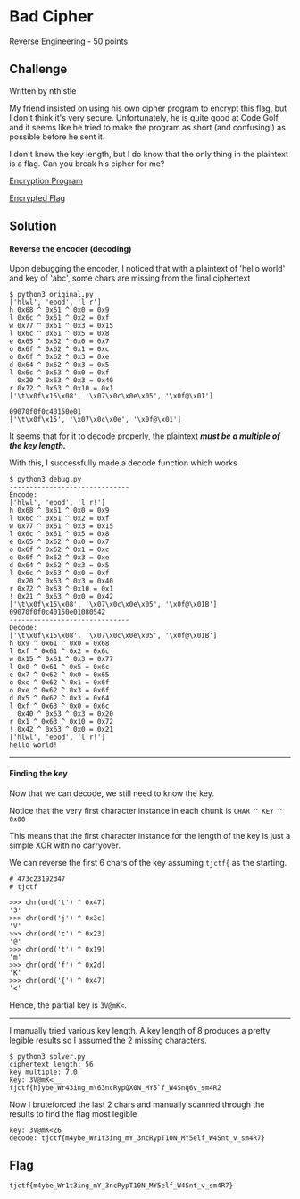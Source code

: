 # Bad Cipher
Reverse Engineering - 50 points

## Challenge 

Written by nthistle

My friend insisted on using his own cipher program to encrypt this flag, but I don't think it's very secure. Unfortunately, he is quite good at Code Golf, and it seems like he tried to make the program as short (and confusing!) as possible before he sent it.

I don't know the key length, but I do know that the only thing in the plaintext is a flag. Can you break his cipher for me?

[Encryption Program](daeb831c7db4609d7684c49b6bb54bbb1ea20a0870543debee80d13eb84e5370_bad_cipher.py)

[Encrypted Flag](e71609ba3434b0e34d3f16966f1ab1c321f4f81e62593e6b8c9cb835fcb5906f_flag.enc)

## Solution

#### Reverse the encoder (decoding)

Upon debugging the encoder, I noticed that with a plaintext of 'hello world' and key of 'abc', some chars are missing from the final ciphertext

	$ python3 original.py
	['hlwl', 'eood', 'l r']
	h 0x68 ^ 0x61 ^ 0x0 = 0x9
	l 0x6c ^ 0x61 ^ 0x2 = 0xf
	w 0x77 ^ 0x61 ^ 0x3 = 0x15
	l 0x6c ^ 0x61 ^ 0x5 = 0x8
	e 0x65 ^ 0x62 ^ 0x0 = 0x7
	o 0x6f ^ 0x62 ^ 0x1 = 0xc
	o 0x6f ^ 0x62 ^ 0x3 = 0xe
	d 0x64 ^ 0x62 ^ 0x3 = 0x5
	l 0x6c ^ 0x63 ^ 0x0 = 0xf
	  0x20 ^ 0x63 ^ 0x3 = 0x40
	r 0x72 ^ 0x63 ^ 0x10 = 0x1
	['\t\x0f\x15\x08', '\x07\x0c\x0e\x05', '\x0f@\x01']
	
	09070f0f0c40150e01
	['\t\x0f\x15', '\x07\x0c\x0e', '\x0f@\x01']

It seems that for it to decode properly, the plaintext ***must be a multiple of the key length.***

With this, I successfully made a decode function which works

	$ python3 debug.py
	------------------------------
	Encode:
	['hlwl', 'eood', 'l r!']
	h 0x68 ^ 0x61 ^ 0x0 = 0x9
	l 0x6c ^ 0x61 ^ 0x2 = 0xf
	w 0x77 ^ 0x61 ^ 0x3 = 0x15
	l 0x6c ^ 0x61 ^ 0x5 = 0x8
	e 0x65 ^ 0x62 ^ 0x0 = 0x7
	o 0x6f ^ 0x62 ^ 0x1 = 0xc
	o 0x6f ^ 0x62 ^ 0x3 = 0xe
	d 0x64 ^ 0x62 ^ 0x3 = 0x5
	l 0x6c ^ 0x63 ^ 0x0 = 0xf
	  0x20 ^ 0x63 ^ 0x3 = 0x40
	r 0x72 ^ 0x63 ^ 0x10 = 0x1
	! 0x21 ^ 0x63 ^ 0x0 = 0x42
	['\t\x0f\x15\x08', '\x07\x0c\x0e\x05', '\x0f@\x01B']
	09070f0f0c40150e01080542
	------------------------------
	Decode:
	['\t\x0f\x15\x08', '\x07\x0c\x0e\x05', '\x0f@\x01B']
	h 0x9 ^ 0x61 ^ 0x0 = 0x68
	l 0xf ^ 0x61 ^ 0x2 = 0x6c
	w 0x15 ^ 0x61 ^ 0x3 = 0x77
	l 0x8 ^ 0x61 ^ 0x5 = 0x6c
	e 0x7 ^ 0x62 ^ 0x0 = 0x65
	o 0xc ^ 0x62 ^ 0x1 = 0x6f
	o 0xe ^ 0x62 ^ 0x3 = 0x6f
	d 0x5 ^ 0x62 ^ 0x3 = 0x64
	l 0xf ^ 0x63 ^ 0x0 = 0x6c
	  0x40 ^ 0x63 ^ 0x3 = 0x20
	r 0x1 ^ 0x63 ^ 0x10 = 0x72
	! 0x42 ^ 0x63 ^ 0x0 = 0x21
	['hlwl', 'eood', 'l r!']
	hello world!

---

#### Finding the key

Now that we can decode, we still need to know the key.

Notice that the very first character instance in each chunk is `CHAR ^ KEY ^ 0x00`

This means that the first character instance for the length of the key is just a simple XOR with no carryover.

We can reverse the first 6 chars of the key assuming `tjctf{` as the starting.

	# 473c23192d47
	# tjctf

	>>> chr(ord('t') ^ 0x47)
	'3'
	>>> chr(ord('j') ^ 0x3c)
	'V'
	>>> chr(ord('c') ^ 0x23)
	'@'
	>>> chr(ord('t') ^ 0x19)
	'm'
	>>> chr(ord('f') ^ 0x2d)
	'K'
	>>> chr(ord('{') ^ 0x47)
	'<'

Hence, the partial key is `3V@mK<`.

---

I manually tried various key length. A key length of 8 produces a pretty legible results so I assumed the 2 missing characters.

	$ python3 solver.py 
	ciphertext length: 56
	key multiple: 7.0
	key: 3V@mK<__
	tjctf{h]ybe_Wr43ing_m\63ncRypQX0N_MY5`f_W4Snq6v_sm4R2

Now I bruteforced the last 2 chars and manually scanned through the results to find the flag most legible

	key: 3V@mK<Z6
	decode: tjctf{m4ybe_Wr1t3ing_mY_3ncRypT10N_MY5elf_W4Snt_v_sm4R7}

## Flag

	tjctf{m4ybe_Wr1t3ing_mY_3ncRypT10N_MY5elf_W4Snt_v_sm4R7}
